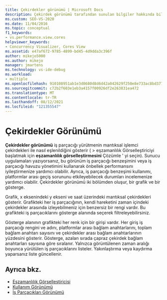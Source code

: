 ```yaml
---
title: Çekirdekler görünümü | Microsoft Docs
description: Çekirdek görünümü tarafından sunulan bilgiler hakkında bilgi edinin. Önbellek performansını iyileştirmek için iş parçacığı benzeşimini veya iş parçacığı havuzu yönetimini kullanmanıza yardımcı olabilir.
ms.custom: SEO-VS-2020
ms.date: 11/04/2016
ms.topic: conceptual
f1_keywords:
- vs.performance.view.cores
helpviewer_keywords:
- Concurrency Visualizer, Cores View
ms.assetid: e47af672-9785-4899-bd45-4d9dda3c396f
author: mikejo5000
ms.author: mikejo
manager: jmartens
ms.technology: vs-ide-debug
ms.workload:
- multiple
ms.openlocfilehash: 910108951ab1e3d0680d8d6d42a042629f250e8e733ac8bd3770388774fa3560
ms.sourcegitcommit: c72b2f603e1eb3a4157f00926df2e263831ea472
ms.translationtype: MT
ms.contentlocale: tr-TR
ms.lasthandoff: 08/12/2021
ms.locfileid: "121355547"
---
```

# <a name="cores-view"></a>Çekirdekler Görünümü
**Çekirdekler görünümü** iş parçacığı yürütmenin mantıksal işlemci çekirdekleri ile nasıl eşlenildiğini gösterir (   >  eşzamanlılık Görselleştiriciyi başlatmak için **eşzamanlılık görselleştirmesini** Çözümle ' yi seçin). Sunucu uygulamaları yazıyorsanız, bu görünüm iş parçacığı benzeşimini veya iş parçacığı havuzu yönetimini kullanarak önbellek performansını iyileştirmenize yardımcı olabilir. Ayrıca, iş parçacığı benzeşimi kullanımı, platformlar arası geçiş sorununu etkileyebilecek durumları incelemenize yardımcı olabilir. Çekirdekler görünümü iki bölümden oluşur, bir grafik ve bir gösterge.

 Grafik, x eksenindeki y ekseni ve saat üzerindeki mantıksal çekirdekleri gösterir. Grafikteki her iş parçacığının, kendi hareketini zaman içindeki çekirdekler arasında izleyebilmeniz için benzersiz bir rengi vardır. Bu grafikteki iş parçacıklarını gösterge alanında seçerek filtreleyebilirsiniz.

 Gösterge alanının grafikteki her renk için bir girişi vardır. Her giriş iş parçacığı rengini ve adını, platformlar arası bağlam anahtarlarını, toplam bağlam anahtarı sayısını ve çekirdekler arası bağlam anahtarlarının yüzdesini gösterir. Gösterge, azalan sırada çapraz çekirdek bağlam anahtarları sayısına göre sıralanır. Yalnızca görüntülenen zaman aralığı boyunca yürütülen iş parçacıklarını listeler.  Yakınlaştırma veya kaydırma yaparsanız liste güncellenir.

## <a name="see-also"></a>Ayrıca bkz.
- [Eşzamanlılık Görselleştiricisi](../profiling/concurrency-visualizer.md)
- [Kullanım Görünümü](../profiling/utilization-view.md)
- [İş Parçacıkları Görünümü](../profiling/threads-view-parallel-performance.md)
